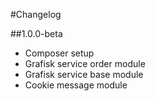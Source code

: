 #Changelog

##1.0.0-beta
* Composer setup
* Grafisk service order module
* Grafisk service base module
* Cookie message module
